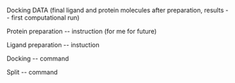 Docking DATA (final ligand and protein molecules after preparation, results -- first computational run)

Protein preparation -- instruction (for me for future)

Ligand preparation -- instuction

Docking -- command

Split -- command

